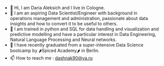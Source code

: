 - 👋 Hi, I am Daria Aleksich and I live in Cologne.
- 💞️ I am an aspiring Data Scientist/Engineer with background in operations management and administration, passionate about data insights and how to convert it to be useful to others.
- 👀 I am trained in python and SQL for data handling and visualization and predictive modelling and have a particular interest in Data Engineering, Natural Language Processing and Neural networks.
- 🌱 I have recently graduated from a super-intensive Data Science bootcamp by 🌶Spiced Academy🌶 in Berlin.
- 📫 How to reach me : dashnak90@ya.ru 

<!---
dashnak90/dashnak90 is a ✨ special ✨ repository because its `README.md` (this file) appears on your GitHub profile.
You can click the Preview link to take a look at your changes.
--->
